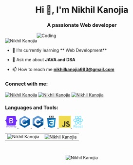 
<h1 align="center">Hi 👋, I'm Nikhil Kanojia</h1>
<h3 align="center">A passionate Web developer </h3>

<img align="right" alt="Coding" width="400" src="https://cdn.dribbble.com/users/1019864/screenshots/3079099/codeloop.gif">

<p align="left"> <img src="https://komarev.com/ghpvc/?username=404Nix&label=Profile%20views&color=0e75b6&style=flat" alt="Nikhil Kanojia" /> </p>

- 🌱 I’m currently learning ** Web Development**

- 💬 Ask me about **JAVA and  DSA**

- 📫 How to reach me **nikhilkanojia693@gmail.com**

<h3 align="left">Connect with me:</h3>
<p align="left">
<a href="https://www.linkedin.com/in/nikhil-kanojia-2a3238239?utm_source=share&utm_campaign=share_via&utm_content=profile&utm_medium=android_app" target="blank"><img align="center" src="https://raw.githubusercontent.com/rahuldkjain/github-profile-readme-generator/master/src/images/icons/Social/linked-in-alt.svg" alt="Nikhil Kanojia" height="30" width="40" /></a>
<a href=" " target="blank"><img align="center" src="https://raw.githubusercontent.com/rahuldkjain/github-profile-readme-generator/master/src/images/icons/Social/facebook.svg" alt="Nikhil Kanojia" height="30" width="40" /></a>
<a href=" " target="blank"><img align="center" src="https://raw.githubusercontent.com/rahuldkjain/github-profile-readme-generator/master/src/images/icons/Social/instagram.svg" alt="Nikhil Kanojia" height="30" width="40" /></a>
</p>

<h3 align="left">Languages and Tools:</h3>
<p align="left"> <a href="https://getbootstrap.com" target="_blank" rel="noreferrer"> <img src="https://raw.githubusercontent.com/devicons/devicon/master/icons/bootstrap/bootstrap-plain-wordmark.svg" alt="bootstrap" width="40" height="40"/> </a> <a href="https://www.cprogramming.com/" target="_blank" rel="noreferrer"> <img src="https://raw.githubusercontent.com/devicons/devicon/master/icons/c/c-original.svg" alt="c" width="40" height="40"/> </a> <a href="https://www.w3schools.com/cpp/" target="_blank" rel="noreferrer"> <img src="https://raw.githubusercontent.com/devicons/devicon/master/icons/cplusplus/cplusplus-original.svg" alt="cplusplus" width="40" height="40"/> </a> <a href="https://www.w3schools.com/css/" target="_blank" rel="noreferrer"> <img src="https://raw.githubusercontent.com/devicons/devicon/master/icons/css3/css3-original-wordmark.svg" alt="css3" width="40" height="40"/> </a> <a href="https://developer.mozilla.org/en-US/docs/Web/JavaScript" target="_blank" rel="noreferrer"> <img src="https://raw.githubusercontent.com/devicons/devicon/master/icons/javascript/javascript-original.svg" alt="javascript" width="40" height="40"/> </a> <a href="https://reactjs.org/" target="_blank" rel="noreferrer"> <img src="https://raw.githubusercontent.com/devicons/devicon/master/icons/react/react-original-wordmark.svg" alt="react" width="40" height="40"/> </a> </p>

<table align="center">
<tr>
<td>&nbsp; <img align="left" src="https://github-readme-stats-sigma-five.vercel.app/api?username=404Nix&show_icons=true&locale=en" alt="Nikhil Kanojia"/>
</td>
<td>
 <img align="center" src="https://github-readme-stats-sigma-five.vercel.app/api/top-langs?username=404Nix&show_icons=true&locale=en&layout=compact" alt="Nikhil Kanojia" />
</td>
</tr>
</table>
<br />
<p align="center">
<img align="center" src="https://github-readme-streak-stats.herokuapp.com/?user=404Nix&" alt="Nikhil Kanojia" />
</p>
